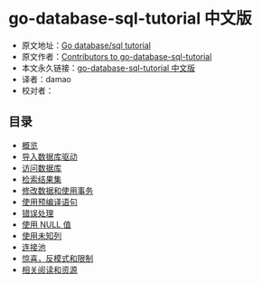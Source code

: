 # go-database-sql-tutorial 中文版

- 原文地址：[Go database/sql tutorial](http://go-database-sql.org/index.html)
- 原文作者：[Contributors to go-database-sql-tutorial](https://github.com/VividCortex/go-database-sql-tutorial/graphs/contributors)
- 本文永久链接：[go-database-sql-tutorial 中文版](https://github.com/simpleowen/go-database-sql-tutorial-cn)
- 译者：damao
- 校对者：

## 目录

- [概览](overview.md)
- [导入数据库驱动](database_driver.md)
- [访问数据库](accessing.md)
- [检索结果集](retrieving.md)
- [修改数据和使用事务](modify.md)
- [使用预编译语句](prepared.md)
- [错误处理](errors.md)
- [使用 NULL 值](null.md)
- [使用未知列](unknown_columns.md)
- [连接池](connection-pool.md)
- [惊喜，反模式和限制](suprise.md)
- [相关阅读和资源](references.md)
